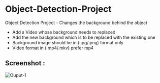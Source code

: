 # Object-Detection-Project
Object Detection Project - Changes the background behind the object

* Add a Video whose background needs to replaced
* Add the new background which is to be replaced with the existing one
* Background image should be in (.jpg/.png) format only
* Video format in (.mp4/.mkv) prefer mp4

## Screenshot :
![Ouput-1](https://user-images.githubusercontent.com/85664355/180603901-76b83a42-c6f7-40cb-9578-97a00bc43fbe.jpg)
